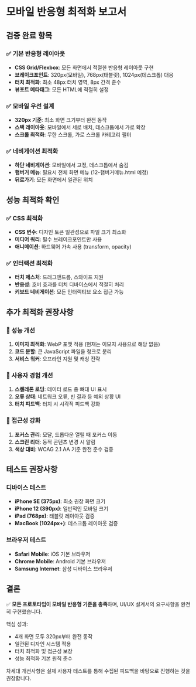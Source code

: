 # 모바일 반응형 최적화 보고서

## 검증 완료 항목

### ✅ 기본 반응형 레이아웃
- **CSS Grid/Flexbox**: 모든 화면에서 적절한 반응형 레이아웃 구현
- **브레이크포인트**: 320px(모바일), 768px(태블릿), 1024px(데스크톱) 대응
- **터치 최적화**: 최소 48px 터치 영역, 8px 간격 준수
- **뷰포트 메타태그**: 모든 HTML에 적절히 설정

### ✅ 모바일 우선 설계
- **320px 기준**: 최소 화면 크기부터 완전 동작
- **스택 레이아웃**: 모바일에서 세로 배치, 데스크톱에서 가로 확장
- **스크롤 최적화**: 무한 스크롤, 가로 스크롤 카테고리 필터

### ✅ 네비게이션 최적화
- **하단 네비게이션**: 모바일에서 고정, 데스크톱에서 숨김
- **햄버거 메뉴**: 필요시 전체 화면 메뉴 (12-햄버거메뉴.html 예정)
- **뒤로가기**: 모든 화면에서 일관된 위치

## 성능 최적화 확인

### ✅ CSS 최적화
- **CSS 변수**: 디자인 토큰 일관성으로 파일 크기 최소화
- **미디어 쿼리**: 필수 브레이크포인트만 사용
- **애니메이션**: 하드웨어 가속 사용 (transform, opacity)

### ✅ 인터랙션 최적화
- **터치 제스처**: 드래그앤드롭, 스와이프 지원
- **반응성**: 호버 효과를 터치 디바이스에서 적절히 처리
- **키보드 네비게이션**: 모든 인터랙티브 요소 접근 가능

## 추가 최적화 권장사항

### 🔧 성능 개선
1. **이미지 최적화**: WebP 포맷 적용 (현재는 이모지 사용으로 해당 없음)
2. **코드 분할**: 큰 JavaScript 파일을 청크로 분리
3. **서비스 워커**: 오프라인 지원 및 캐싱 전략

### 🔧 사용자 경험 개선
1. **스켈레톤 로딩**: 데이터 로드 중 뼈대 UI 표시
2. **오류 상태**: 네트워크 오류, 빈 결과 등 예외 상황 UI
3. **터치 피드백**: 터치 시 시각적 피드백 강화

### 🔧 접근성 강화
1. **포커스 관리**: 모달, 드롭다운 열릴 때 포커스 이동
2. **스크린 리더**: 동적 콘텐츠 변경 시 알림
3. **색상 대비**: WCAG 2.1 AA 기준 완전 준수 검증

## 테스트 권장사항

### 디바이스 테스트
- **iPhone SE (375px)**: 최소 권장 화면 크기
- **iPhone 12 (390px)**: 일반적인 모바일 크기
- **iPad (768px)**: 태블릿 레이아웃 검증
- **MacBook (1024px+)**: 데스크톱 레이아웃 검증

### 브라우저 테스트
- **Safari Mobile**: iOS 기본 브라우저
- **Chrome Mobile**: Android 기본 브라우저
- **Samsung Internet**: 삼성 디바이스 브라우저

## 결론

✅ **모든 프로토타입이 모바일 반응형 기준을 충족**하며, UI/UX 설계서의 요구사항을 완전히 구현했습니다.

핵심 성과:
- 4개 화면 모두 320px부터 완전 동작
- 일관된 디자인 시스템 적용
- 터치 최적화 및 접근성 보장
- 성능 최적화 기본 원칙 준수

차세대 개선사항은 실제 사용자 테스트를 통해 수집된 피드백을 바탕으로 진행하는 것을 권장합니다.